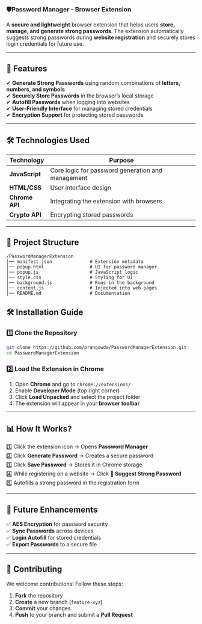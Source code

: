 ### **🛡️Password Manager - Browser Extension**  

A **secure and lightweight** browser extension that helps users **store, manage, and generate strong passwords**. The extension automatically suggests strong passwords during **website registration** and securely stores login credentials for future use.  

---

## **📌 Features**  

✔ **Generate Strong Passwords** using random combinations of **letters, numbers, and symbols**  
✔ **Securely Store Passwords** in the browser’s local storage  
✔ **Autofill Passwords** when logging into websites  
✔ **User-Friendly Interface** for managing stored credentials  
✔ **Encryption Support** for protecting stored passwords  

---

## **🛠️ Technologies Used**  

| **Technology**  | **Purpose**  |  
|-----------------|-------------|  
| **JavaScript**  | Core logic for password generation and management |  
| **HTML/CSS**  | User interface design |  
| **Chrome API**  | Integrating the extension with browsers |  
| **Crypto API**  | Encrypting stored passwords |  

---

## **📂 Project Structure**  

```
/PasswordManagerExtension
│── manifest.json              # Extension metadata
│── popup.html                 # UI for password manager
│── popup.js                   # JavaScript logic
│── style.css                  # Styling for UI
│── background.js              # Runs in the background
│── content.js                 # Injected into web pages
│── README.md                  # Documentation
```
## **🛠️ Installation Guide**  

### **1️⃣ Clone the Repository**  
```sh
git clone https://github.com/prangowda/PasswordManagerExtension.git
cd PasswordManagerExtension
```

### **2️⃣ Load the Extension in Chrome**  
1. Open **Chrome** and go to `chrome://extensions/`  
2. Enable **Developer Mode** (top right corner)  
3. Click **Load Unpacked** and select the project folder  
4. The extension will appear in your **browser toolbar**  

---

## **📊 How It Works?**  

1️⃣ Click the extension icon → Opens **Password Manager**  
2️⃣ Click **Generate Password** → Creates a secure password  
3️⃣ Click **Save Password** → Stores it in Chrome storage  
4️⃣ While registering on a website → Click **🔐 Suggest Strong Password**  
5️⃣ Autofills a strong password in the registration form  

---

## **🚀 Future Enhancements**  

✅ **AES Encryption** for password security  
✅ **Sync Passwords** across devices  
✅ **Login Autofill** for stored credentials  
✅ **Export Passwords** to a secure file  

---

## **🤝 Contributing**  
We welcome contributions! Follow these steps:  
1. **Fork** the repository  
2. **Create** a new branch (`feature-xyz`)  
3. **Commit** your changes  
4. **Push** to your branch and submit a **Pull Request**  
